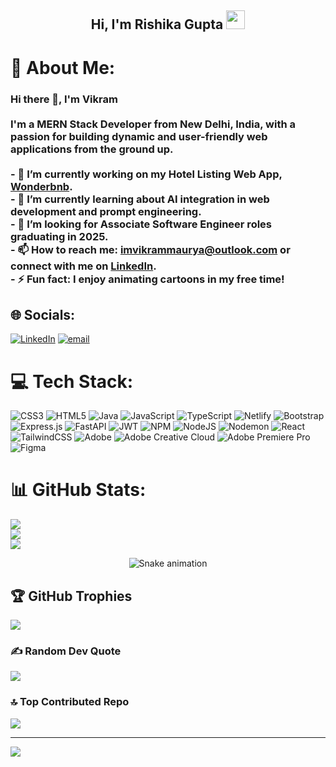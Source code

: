 <h2 align="center">Hi, I'm Rishika Gupta  <img src="https://user-images.githubusercontent.com/39955420/147578264-bae0526c-028a-49d2-8af8-d08bb4edbd2a.gif" height="30" width="30"></h2>

# 💫 About Me:
### Hi there 👋, I'm Vikram<br><br>I'm a MERN Stack Developer from New Delhi, India, with a passion for building dynamic and user-friendly web applications from the ground up.<br><br>- 🔭 I’m currently working on my Hotel Listing Web App, **[Wonderbnb](https://github.com/imvikrammaurya/wonderbnb)**.<br>- 🌱 I’m currently learning about AI integration in web development and prompt engineering.<br>- 💼 I’m looking for **Associate Software Engineer** roles graduating in 2025.<br>- 📫 How to reach me: **imvikrammaurya@outlook.com** or connect with me on **[LinkedIn](https://linkedin.com/in/imvikrammaurya)**.<br>- ⚡ Fun fact: I enjoy animating cartoons in my free time!


## 🌐 Socials:
[![LinkedIn](https://img.shields.io/badge/LinkedIn-%230077B5.svg?logo=linkedin&logoColor=white)](https://linkedin.com/in/imvikrammaurya) [![email](https://img.shields.io/badge/Email-D14836?logo=gmail&logoColor=white)](mailto:mauryavikram48@gmail.com) 

# 💻 Tech Stack:
![CSS3](https://img.shields.io/badge/css3-%231572B6.svg?style=for-the-badge&logo=css3&logoColor=white) ![HTML5](https://img.shields.io/badge/html5-%23E34F26.svg?style=for-the-badge&logo=html5&logoColor=white) ![Java](https://img.shields.io/badge/java-%23ED8B00.svg?style=for-the-badge&logo=openjdk&logoColor=white) ![JavaScript](https://img.shields.io/badge/javascript-%23323330.svg?style=for-the-badge&logo=javascript&logoColor=%23F7DF1E) ![TypeScript](https://img.shields.io/badge/typescript-%23007ACC.svg?style=for-the-badge&logo=typescript&logoColor=white) ![Netlify](https://img.shields.io/badge/netlify-%23000000.svg?style=for-the-badge&logo=netlify&logoColor=#00C7B7) ![Bootstrap](https://img.shields.io/badge/bootstrap-%238511FA.svg?style=for-the-badge&logo=bootstrap&logoColor=white) ![Express.js](https://img.shields.io/badge/express.js-%23404d59.svg?style=for-the-badge&logo=express&logoColor=%2361DAFB) ![FastAPI](https://img.shields.io/badge/FastAPI-005571?style=for-the-badge&logo=fastapi) ![JWT](https://img.shields.io/badge/JWT-black?style=for-the-badge&logo=JSON%20web%20tokens) ![NPM](https://img.shields.io/badge/NPM-%23CB3837.svg?style=for-the-badge&logo=npm&logoColor=white) ![NodeJS](https://img.shields.io/badge/node.js-6DA55F?style=for-the-badge&logo=node.js&logoColor=white) ![Nodemon](https://img.shields.io/badge/NODEMON-%23323330.svg?style=for-the-badge&logo=nodemon&logoColor=%BBDEAD) ![React](https://img.shields.io/badge/react-%2320232a.svg?style=for-the-badge&logo=react&logoColor=%2361DAFB) ![TailwindCSS](https://img.shields.io/badge/tailwindcss-%2338B2AC.svg?style=for-the-badge&logo=tailwind-css&logoColor=white) ![Adobe](https://img.shields.io/badge/adobe-%23FF0000.svg?style=for-the-badge&logo=adobe&logoColor=white) ![Adobe Creative Cloud](https://img.shields.io/badge/Adobe%20Creative%20Cloud-DA1F26.svg?style=for-the-badge&logo=Adobe%20Creative%20Cloud&logoColor=white) ![Adobe Premiere Pro](https://img.shields.io/badge/Adobe%20Premiere%20Pro-9999FF.svg?style=for-the-badge&logo=Adobe%20Premiere%20Pro&logoColor=white) ![Figma](https://img.shields.io/badge/figma-%23F24E1E.svg?style=for-the-badge&logo=figma&logoColor=white)

# 📊 GitHub Stats:
![](https://github-readme-stats.vercel.app/api?username=imvikrammaurya&theme=dark&hide_border=false&include_all_commits=true&count_private=false)<br/>
![](https://nirzak-streak-stats.vercel.app/?user=imvikrammaurya&theme=dark&hide_border=false)<br/>
![](https://github-readme-stats.vercel.app/api/top-langs/?username=imvikrammaurya&theme=dark&hide_border=false&include_all_commits=true&count_private=false&layout=compact)

<div align="center">
  <img src="https://profile-readme-generator.com/assets/snake.svg" alt="Snake animation" />
</div>

## 🏆 GitHub Trophies
![](https://github-profile-trophy.vercel.app/?username=imvikrammaurya&theme=radical&no-frame=false&no-bg=true&margin-w=4)

### ✍️ Random Dev Quote
![](https://quotes-github-readme.vercel.app/api?type=horizontal&theme=radical)

### 🔝 Top Contributed Repo
![](https://github-contributor-stats.vercel.app/api?username=imvikrammaurya&limit=5&theme=dark&combine_all_yearly_contributions=true)

---
[![](https://visitcount.itsvg.in/api?id=imvikrammaurya&icon=0&color=0)](https://visitcount.itsvg.in)

<!-- Proudly created with GPRM ( https://gprm.itsvg.in ) -->
